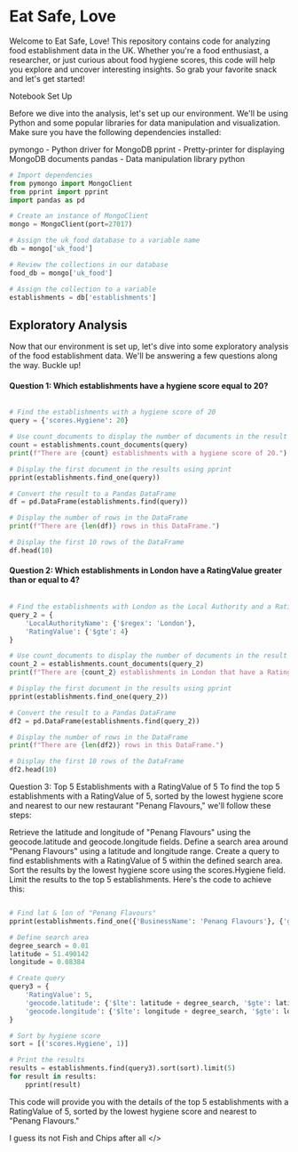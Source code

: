 # Eat Safe, Love

Welcome to Eat Safe, Love! This repository contains code for analyzing food establishment data in the UK. Whether you're a food enthusiast, a researcher, or just curious about food hygiene scores, this code will help you explore and uncover interesting insights. So grab your favorite snack and let's get started!

Notebook Set Up

Before we dive into the analysis, let's set up our environment. We'll be using Python and some popular libraries for data manipulation and visualization. Make sure you have the following dependencies installed:

pymongo - Python driver for MongoDB
pprint - Pretty-printer for displaying MongoDB documents
pandas - Data manipulation library
python

```Python
# Import dependencies
from pymongo import MongoClient
from pprint import pprint
import pandas as pd

# Create an instance of MongoClient
mongo = MongoClient(port=27017)

# Assign the uk_food database to a variable name
db = mongo['uk_food']

# Review the collections in our database
food_db = mongo['uk_food']

# Assign the collection to a variable
establishments = db['establishments']
```

## Exploratory Analysis

Now that our environment is set up, let's dive into some exploratory analysis of the food establishment data. We'll be answering a few questions along the way. Buckle up!

#### Question 1: Which establishments have a hygiene score equal to 20?

```python

# Find the establishments with a hygiene score of 20
query = {'scores.Hygiene': 20}

# Use count_documents to display the number of documents in the result
count = establishments.count_documents(query)
print(f"There are {count} establishments with a hygiene score of 20.")

# Display the first document in the results using pprint
pprint(establishments.find_one(query))

# Convert the result to a Pandas DataFrame
df = pd.DataFrame(establishments.find(query))

# Display the number of rows in the DataFrame
print(f"There are {len(df)} rows in this DataFrame.")

# Display the first 10 rows of the DataFrame
df.head(10)
```

#### Question 2: Which establishments in London have a RatingValue greater than or equal to 4?
```python

# Find the establishments with London as the Local Authority and a RatingValue greater than or equal to 4
query_2 = {
    'LocalAuthorityName': {'$regex': 'London'},
    'RatingValue': {'$gte': 4}
}

# Use count_documents to display the number of documents in the result
count_2 = establishments.count_documents(query_2)
print(f"There are {count_2} establishments in London that have a RatingValue greater than or equal to 4.")

# Display the first document in the results using pprint
pprint(establishments.find_one(query_2))

# Convert the result to a Pandas DataFrame
df2 = pd.DataFrame(establishments.find(query_2))

# Display the number of rows in the DataFrame
print(f"There are {len(df2)} rows in this DataFrame.")

# Display the first 10 rows of the DataFrame
df2.head(10)
```
Question 3: Top 5 Establishments with a RatingValue of 5
To find the top 5 establishments with a RatingValue of 5, sorted by the lowest hygiene score and nearest to our new restaurant "Penang Flavours," we'll follow these steps:

Retrieve the latitude and longitude of "Penang Flavours" using the geocode.latitude and geocode.longitude fields.
Define a search area around "Penang Flavours" using a latitude and longitude range.
Create a query to find establishments with a RatingValue of 5 within the defined search area.
Sort the results by the lowest hygiene score using the scores.Hygiene field.
Limit the results to the top 5 establishments.
Here's the code to achieve this:

```python

# Find lat & lon of "Penang Flavours"
pprint(establishments.find_one({'BusinessName': 'Penang Flavours'}, {'geocode.latitude', 'geocode.longitude'}))

# Define search area
degree_search = 0.01
latitude = 51.490142
longitude = 0.08384

# Create query
query3 = {
    'RatingValue': 5,
    'geocode.latitude': {'$lte': latitude + degree_search, '$gte': latitude - degree_search},
    'geocode.longitude': {'$lte': longitude + degree_search, '$gte': longitude - degree_search}
}

# Sort by hygiene score
sort = [('scores.Hygiene', 1)]

# Print the results
results = establishments.find(query3).sort(sort).limit(5)
for result in results:
    pprint(result)
 ```
    
This code will provide you with the details of the top 5 establishments with a RatingValue of 5, sorted by the lowest hygiene score and nearest to "Penang Flavours."

I guess its not Fish and Chips after all
</>

